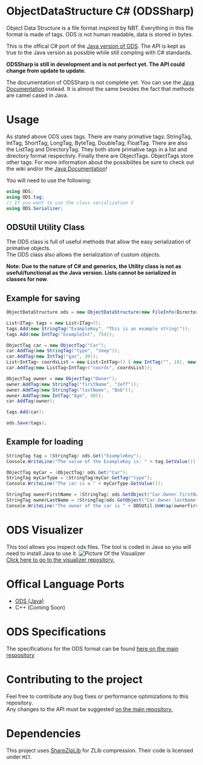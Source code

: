 # ObjectDataStructure C# (ODSSharp)
Object Data Structure is a file format inspired by NBT. Everything in this file format is made of tags.
ODS is not human readable, data is stored in bytes.  
  
This is the offical C# port of the [Java version of ODS](https://github.com/ryandw11/ODS). The API is kept as true to the Java version as possible while still compling with C# standards.  
  
**ODSSharp is still in development and is not perfect yet. The API could change from update to update.**
  
The documentation of ODSSharp is not complete yet. You can use the [Java Documentation](https://ryandw11.github.io/ODS/) instead. It is almost the same besides the fact that methods are camel cased in Java.

# Usage
As stated above ODS uses tags. There are many primative tags: StringTag, IntTag, ShortTag, LongTag, ByteTag, DoubleTag, FloatTag.
There are also the ListTag and DirectoryTag. They both store primative tags in a list and directory format respectivly.
Finally there are ObjectTags. ObjectTags store other tags. For more information about the possibilites be sure to check out the wiki and/or the [Java Documentation](https://ryandw11.github.io/ODS/)!  
  
You will need to use the following:
```c#
using ODS;
using ODS.tag;
// If you want to use the class serialization V
using ODS.Serializer;
```

## ODSUtil Utility Class
The ODS class is full of useful methods that allow the easy serialization of primative objects.  
The ODS class also allows the serialization of custom objects.  
  
**Note: Due to the nature of C# and generics, the Utility class is not as useful/functional as the Java version. Lists cannot be serialized in classes for now**.
## Example for saving
```c#
ObjectDataStructure ods = new ObjectDataStructure(new FileInfo(Directory.GetCurrentDirectory() + "\\test3.ods"));

List<ITag> tags = new List<ITag>();
tags.Add(new StringTag("ExampleKey", "This is an example string!"));
tags.Add(new IntTag("ExampleInt", 754));

ObjectTag car = new ObjectTag("Car");
car.AddTag(new StringTag("type", "Jeep"));
car.AddTag(new IntTag("gas", 30));
List<IntTag> coordsList = new List<IntTag>() { new IntTag("", 10), new IntTag("", 5), new IntTag("", 10) };
car.AddTag(new ListTag<IntTag>("coords", coordsList));

ObjectTag owner = new ObjectTag("Owner");
owner.AddTag(new StringTag("firstName", "Jeff"));
owner.AddTag(new StringTag("lastName", "Bob"));
owner.AddTag(new IntTag("Age", 30));
car.AddTag(owner);

tags.Add(car);

ods.Save(tags);
```

## Example for loading
```C#
StringTag tag = (StringTag) ods.Get("ExampleKey");
Console.WriteLine("The value of the ExampleKey is: " + tag.GetValue());

ObjectTag myCar = (ObjectTag) ods.Get("Car");
StringTag myCarType = (StringTag)myCar.GetTag("type");
Console.WriteLine("The car is a " + myCarType.GetValue());

StringTag ownerFirstName = (StringTag) ods.GetObject("Car.Owner.firstName");
StringTag ownerLastName = (StringTag)ods.GetObject("Car.Owner.lastName");
Console.WriteLine("The owner of the car is " + ODSUtil.UnWrap(ownerFirstName) + " " + ODSUtil.UnWrap(ownerLastName));
```
# ODS Visualizer
This tool allows you inspect ods files. The tool is coded in Java so you will need to install Java to use it. 
![Picture Of the Visualizer](https://i.imgur.com/ukROPZy.png)  
[Click here to go to the visualizer repository.](https://github.com/ryandw11/ODS_Visualizer)

# Offical Language Ports
 - [ODS (Java)](https://github.com/ryandw11/ODS)
 - C++ (Coming Soon)
 
 # ODS Specifications
 The specifications for the ODS format can be found [here on the main respository](https://github.com/ryandw11/ODS#specification)
 
# Contributing to the project
Feel free to contribute any bug fixes or performance optimizations to this repository.  
Any changes to the API must be suggested [on the main repository.](https://github.com/ryandw11/ODS)  

# Dependencies 
This project uses [SharpZipLib](https://github.com/icsharpcode/SharpZipLib) for ZLib compression. Their code is licensed under `MIT`.
